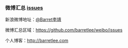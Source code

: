 ### 微博汇总 [issues](https://github.com/barretlee/weibo/issues)

新浪微博地址：[@Barret李靖](http://weibo.com/173248656)

微博汇总区域：<https://github.com/barretlee/weibo/issues>

个人博客：<http://barretlee.com>


